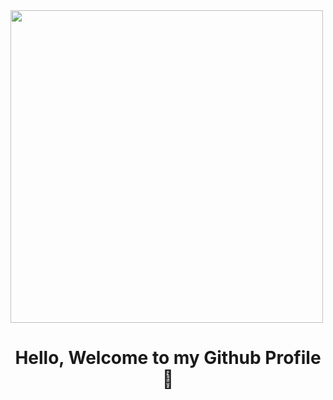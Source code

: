<img src="https://user-images.githubusercontent.com/74038190/212750155-3ceddfbd-19d3-40a3-87af-8d329c8323c4.gif" width=500>
<h1 align="center">Hello, Welcome to my Github Profile 👋</h1>


